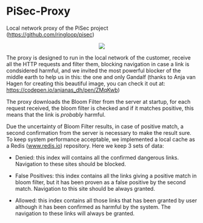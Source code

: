 # PiSec-Proxy

Local network proxy of the PiSec project (https://github.com/ringloop/pisec) 

<p align="center">
  <img src="https://user-images.githubusercontent.com/4531376/189697521-43557602-5a73-48dd-8a74-4a8c4daeda0f.png">
</p>

The proxy is designed to run in the local network of the customer, receive all the HTTP requests and filter them, blocking navigation in case a link is condsidered harmful, and we invited the most powerful blocker of the middle earth to help us in this: the one and only Gandalf (thanks to Anja van Hagen for creating this beautiful image, you can check it out at: https://codepen.io/anjanas_dh/pen/ZMqKwb) 

The proxy downloads the Bloom Filter from the server at startup, for each request received, the bloom filter is checked and if it matches positive, this means that the link is _probably_ harmful. 

Due the uncertainty of Bloom Filter results, in case of positive match, a second confirmation from the server is necessary to make the result sure. 
To keep system performance acceptable, we implemented a local cache as a Redis (www.redis.io) repository. Here we keep 3 sets of data:

- Denied: this index will contains all the confirmed dangerous links. Navigation to these sites should be blocked. 

- False Positives: this index contains all the links giving a positive match in bloom filter, but it has been proven as a false positive by the second match. Navigation to this site should be always granted. 

- Allowed: this index contains all those links that has been granted by user although it has been confirmed as harmful by the system. The navigation to these links will always be granted. 



